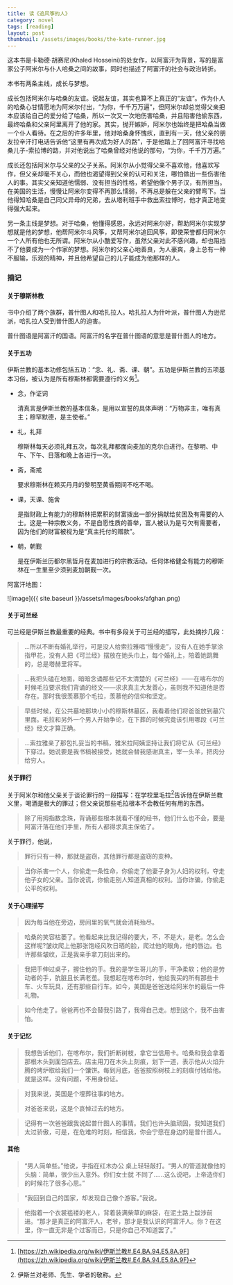 ```yaml
---
title: 读《追风筝的人》  
category: novel  
tags: [reading]  
layout: post  
thumbnail: /assets/images/books/the-kate-runner.jpg
---
```


这本书是卡勒德·胡赛尼(Khaled Hosseini)的处女作，以阿富汗为背景，写的是富家公子阿米尔与仆人哈桑之间的故事，同时也描述了阿富汗的社会与政治转折。

本书有两条主线，成长与梦想。

成长包括阿米尔与哈桑的友谊。说起友谊，其实也算不上真正的“友谊”。作为仆人的哈桑心甘情愿地为阿米尔付出，“为你，千千万万遍”，但阿米尔却总觉得父亲把本应该给自己的爱分给了哈桑，所以一次又一次地伤害哈桑，并且陷害他偷东西，最终哈桑和父亲阿里离开了他的家。其实，抛开嫉妒，阿米尔也始终是把哈桑当做一个仆人看待。在之后的许多年里，他对哈桑身怀愧疚，直到有一天，他父亲的朋友拉辛汗打电话告诉他“这里有再次成为好人的路”，于是他踏上了回阿富汗寻找哈桑儿子-索拉博的路，并对他说出了哈桑曾经对他说的那句，“为你，千千万万遍。”

成长还包括阿米尔与父亲的父子关系。阿米尔从小觉得父亲不喜欢他，他喜欢写作，但父亲却毫不关心，而他也渴望得到父亲的认可和关注，哪怕做出一些伤害他人的事。其实父亲知道他懦弱、没有担当的性格，希望他像个男子汉，有所担当。在美国的生活，慢慢让阿米尔变得不再那么懦弱，不再总是躲在父亲的臂弯下。当他得知哈桑是自己同父异母的兄弟，去从塔利班手中救出索拉博时，他才真正地变得强大起来。

另一条主线是梦想。对于哈桑，他懂得感恩，永远对阿米尔好，帮助阿米尔实现梦想就是他的梦想，他帮阿米尔斗风筝，又帮阿米尔追回风筝，即使荣誉都归阿米尔一个人所有他也无所谓。阿米尔从小酷爱写作，虽然父亲对此不感兴趣，却也阻挡不了他要成为一个作家的梦想。阿米尔的父亲心地善良，为人豪爽，身上总有一种不服输，乐观的精神，并且他希望自己的儿子能成为他那样的人。



### 摘记

#### 关于穆斯林教
书中介绍了两个族群，普什图人和哈扎拉人。哈扎拉人为什叶派，普什图人为逊尼派，哈扎拉人受到普什图人的迫害。

普什图语是阿富汗的国语。阿富汗的名字在普什图语的意思是普什图人的地方。

#### 关于五功
伊斯兰教的基本功修包括五功：“念、礼、斋、课、朝”。五功是伊斯兰教的五项基本习俗，被认为是所有穆斯林都需要遵行的义务[^2]。

* 念，作证词
	 
	清真言是伊斯兰教的基本信条，是用以宣誓的具体声明：“万物非主，唯有真主；穆罕默德，是主使者。”
	
* 礼，礼拜

	穆斯林每天必须礼拜五次，每次礼拜都面向麦加的克尔白进行。在黎明、中午、下午、日落和晚上各进行一次。

* 斋，斋戒

	要求穆斯林在赖买丹月的黎明至黄昏期间不吃不喝。

* 课，天课、施舍

	是指财政上有能力的穆斯林把累积的财富拨出一部分捐献给贫困及有需要的人士。这是一种宗教义务，不是自愿性质的善举，富人被认为是亏欠有需要者，因为他们的财富被视为是“真主托付的赠款”。

* 朝，朝觐

	是在伊斯兰历都尔黑哲月在麦加进行的宗教活动。任何体格健全有能力的穆斯林在一生里至少须到麦加朝觐一次。

阿富汗地图：

![image]({{ site.baseurl }}/assets/images/books/afghan.png)

#### 关于可兰经

可兰经是伊斯兰教最重要的经典。书中有多段关于可兰经的描写，此处摘抄几段：

> ...所以不断有婚礼举行，可是没人给索拉雅唱“慢慢走”，没有人在她手掌涂指甲花，没有人把《可兰经》摆放在她头巾上，每个婚礼上，陪着她跳舞的，总是塔赫里将军。 

>...我把头磕在地面，暗暗念诵那些记不太清楚的《可兰经》——在喀布尔的时候毛拉要求我们背诵的经文——求求真主大发善心，虽则我不知道他是否存在。那时我很羡慕那个毛拉，羡慕他的信仰和坚定。 


> 早些时候，在公共墓地那块小小的穆斯林墓区，我看着他们将爸爸放到墓穴里面。毛拉和另外一个男人开始争论，在下葬的时候究竟该引用哪段《可兰经》经文才算正确。

> ...索拉雅亲了那包扎妥当的书稿，雅米拉阿姨坚持让我们将它从《可兰经》下穿过。她说要是我书稿被接受，她就会替我感谢真主，宰一头羊，把肉分给穷人。

#### 关于罪行

关于阿米尔和他父亲关于谈论罪行的一段描写：在学校里毛拉[^1]告诉他在伊斯兰教义里，喝酒是极大的罪过；但父亲说那些毛拉根本不会教任何有用的东西。

> 除了用拇指数念珠，背诵那些根本就看不懂的经书，他们什么也不会，要是阿富汗落在他们手里，所有人都得求真主保佑了。

关于罪行，他说，

> 罪行只有一种，那就是盗窃，其他罪行都是盗窃的变种。


> 当你杀害一个人，你偷走一条性命，你偷走了他妻子身为人妇的权利，夺走他子女的父亲。当你说谎，你偷走别人知道真相的权利。当你诈骗，你偷走公平的权利。

#### 关于心理描写

> 因为每当他在旁边，房间里的氧气就会消耗殆尽。

> 哈桑的笑容枯萎了。他看起来比我记得的要大，不，不是大，是老。怎么会这样呢?皱纹爬上他那张饱经风吹日晒的脸，爬过他的眼角，他的唇边。也许那些皱纹，正是我亲手拿刀刻出来的。

> 我把手伸过桌子，握住他的手。我的是学生哥儿的手，干净柔软；他的是劳动者的手，肮脏且长满老茧。我想起在喀布尔时，他给我买的所有那些卡车、火车玩具，还有那些自行车。如今，美国是爸爸送给阿米尔的最后一件礼物。

> 如今他走了。爸爸再也不会替我引路了，我得自己走。想到这个，我不由害怕。

#### 关于记忆

> 我想告诉他们，在喀布尔，我们折断树枝，拿它当信用卡。哈桑和我会拿着那根木头到面包店去。店主用刀在木头上刻痕，划下一道，表示他从火焰升腾的烤炉取给我们一个馕饼。每到月底，爸爸按照树枝上的刻痕付钱给他。就是这样。没有问题，不用身份证。

> 对我来说，美国是个埋葬往事的地方。  
> 
> 对爸爸来说，这是个哀悼过去的地方。

> 记得有一次爸爸跟我说起普什图人的事情。我们也许头脑顽固，我知道我们太过骄傲，可是，在危难的时刻，相信我，你会宁愿在身边的是普什图人。

#### 其他

> “男人简单些。”他说，手指在红木办公
桌上轻轻敲打。“男人的管道就像他的头脑：简单，很少出入意外。你们女士就
不同了……这么说吧，上帝造你们的时候花了很多心思。”

> “我回到自己的国家，却发现自己像个游客。”我说。

> 他指着一个衣裳褴褛的老人，背着装满柴草的麻袋，在泥土路上跋涉前进。“那才是真正的阿富汗人，老爷，那才是我认识的阿富汗人。你？在这里，你一直无非是个过客而已，只是你自己不知道罢了。”


[^1]: 伊斯兰对老师、先生、学者的敬称。
[^2]: [https://zh.wikipedia.org/wiki/伊斯兰教#.E4.BA.94.E5.8A.9F](https://zh.wikipedia.org/wiki/伊斯兰教#.E4.BA.94.E5.8A.9F)
